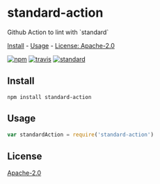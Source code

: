 # standard-action

Github Action to lint with &#x60;standard&#x60;

[Install](#install) - [Usage](#usage) - [License: Apache-2.0](#license)

[![npm][npm-image]][npm-url]
[![travis][travis-image]][travis-url]
[![standard][standard-image]][standard-url]

[npm-image]: https://img.shields.io/npm/v/standard-action.svg?style=flat-square
[npm-url]: https://www.npmjs.com/package/standard-action
[travis-image]: https://img.shields.io/travis/goto-bus-stop/standard-action.svg?style=flat-square
[travis-url]: https://travis-ci.org/goto-bus-stop/standard-action
[standard-image]: https://img.shields.io/badge/code%20style-standard-brightgreen.svg?style=flat-square
[standard-url]: http://npm.im/standard

## Install

```
npm install standard-action
```

## Usage

```js
var standardAction = require('standard-action')
```

## License

[Apache-2.0](LICENSE.md)

